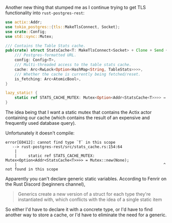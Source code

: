 Another new thing that stumped me as I continue trying to get TLS functionality into `rust-postgres-rest`:

```rust
use actix::Addr;
use tokio_postgres::{tls::MakeTlsConnect, Socket};
use crate::Config;
use std::sync::Mutex;

/// Contains the Table Stats cache.
pub(crate) struct StatsCache<T: MakeTlsConnect<Socket> + Clone + Send + Sync + 'static> {
    /// Postgres-formatted URL.
    config: Config<T>,
    /// Multi-threaded access to the table stats cache.
    cache: Arc<RwLock<Option<HashMap<String, TableStats>>>>,
    /// Whether the cache is currently being fetched/reset.
    is_fetching: Arc<AtomicBool>,
}

lazy_static! {
    static ref STATS_CACHE_MUTEX: Mutex<Option<Addr<StatsCache<T>>>> = Mutex::new(None);
}
```

The idea being that I want a static mutex that contains the Actix actor containing
our cache (which contains the result of an expensive and frequently used database query).

Unfortunately it doesn't compile:

```plaintext
error[E0412]: cannot find type `T` in this scope
   --> rust-postgres-rest/src/stats_cache.rs:154:64
    |
    |     static ref STATS_CACHE_MUTEX: Mutex<Option<Addr<StatsCache<T>>>> = Mutex::new(None);
    |                                                                ^ not found in this scope
```

Apparently you can't declare generic static variables. According to Fenrir on the Rust Discord (beginners channel),
> Generics create a new version of a struct for each type they're instantiated with,
> which conflicts with the idea of a single static item

So either I'd have to declare it with a concrete type, or I'd have to find another way to store a cache,
or I'd have to eliminate the need for a generic.
